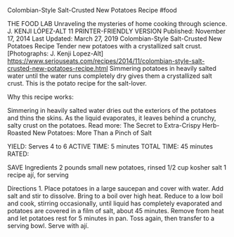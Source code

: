 Colombian-Style Salt-Crusted New Potatoes Recipe
#food 

THE FOOD LAB Unraveling the mysteries of home cooking through science.
J. KENJI LÓPEZ-ALT
11     PRINTER-FRIENDLY VERSION
Published: November 17, 2014 Last Updated: March 27, 2019
Colombian-Style Salt-Crusted New Potatoes Recipe
Tender new potatoes with a crystallized salt crust. [Photographs: J. Kenji Lopez-Alt]
https://www.seriouseats.com/recipes/2014/11/colombian-style-salt-crusted-new-potatoes-recipe.html
Simmering potatoes in heavily salted water until the water runs completely dry gives them a crystallized salt crust. This is the potato recipe for the salt-lover.

Why this recipe works:

Simmering in heavily salted water dries out the exteriors of the potatoes and thins the skins.
As the liquid evaporates, it leaves behind a crunchy, salty crust on the potatoes.
Read more: The Secret to Extra-Crispy Herb-Roasted New Potatoes: More Than a Pinch of Salt

YIELD:
Serves 4 to 6
ACTIVE TIME:
5 minutes
TOTAL TIME:
45 minutes
RATED:
    
 SAVE
Ingredients
2 pounds small new potatoes, rinsed
1/2 cup kosher salt
1 recipe ají, for serving

Directions
1.
Place potatoes in a large saucepan and cover with water. Add salt and stir to dissolve. Bring to a boil over high heat. Reduce to a low boil and cook, stirring occasionally, until liquid has completely evaporated and potatoes are covered in a film of salt, about 45 minutes. Remove from heat and let potatoes rest for 5 minutes in pan. Toss again, then transfer to a serving bowl. Serve with ají.


